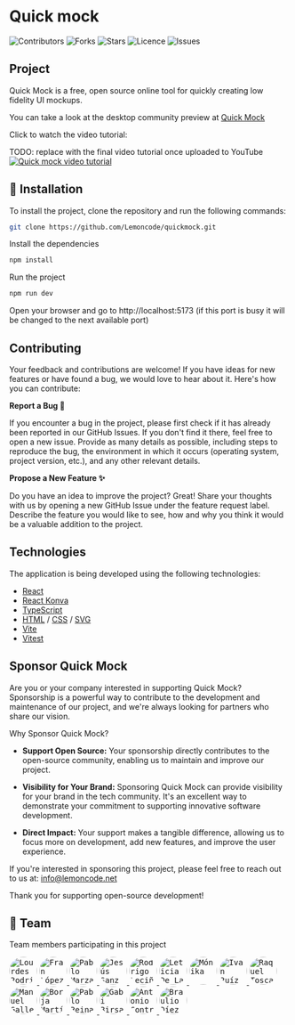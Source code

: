 # Quick mock

![Contributors](https://img.shields.io/github/contributors/Lemoncode/quickmock)
![Forks](https://img.shields.io/github/forks/Lemoncode/quickmock)
![Stars](https://img.shields.io/github/stars/Lemoncode/quickmock)
![Licence](https://img.shields.io/github/license/Lemoncode/quickmock)
![Issues](https://img.shields.io/github/issues/Lemoncode/quickmock)

## Project

Quick Mock is a free, open source online tool for quickly creating low fidelity UI mockups.

You can take a look at the desktop community preview at [Quick Mock](https://www.quickmock.net/)

Click to watch the video tutorial:

TODO: replace with the final video tutorial once uploaded to YouTube
[![Quick mock video tutorial](https://img.youtube.com/vi/87ZZbDZLido/0.jpg)](https://www.youtube.com/watch?v=87ZZbDZLido)

## 🚀 Installation

To install the project, clone the repository and run the following commands:

```sh
git clone https://github.com/Lemoncode/quickmock.git
```

Install the dependencies

```bash
npm install
```

Run the project

```bash
npm run dev
```

Open your browser and go to http://localhost:5173 (if this port is busy it will be changed to the next available port)

## Contributing

Your feedback and contributions are welcome! If you have ideas for new features or have found a bug, we would love to hear about it. Here's how you can contribute:

**Report a Bug 🐛**

If you encounter a bug in the project, please first check if it has already been reported in our GitHub Issues. If you don't find it there, feel free to open a new issue. Provide as many details as possible, including steps to reproduce the bug, the environment in which it occurs (operating system, project version, etc.), and any other relevant details.

**Propose a New Feature ✨**

Do you have an idea to improve the project? Great! Share your thoughts with us by opening a new GitHub Issue under the feature request label. Describe the feature you would like to see, how and why you think it would be a valuable addition to the project.

## Technologies

The application is being developed using the following technologies:

- [React](https://react.dev/)
- [React Konva](https://konvajs.org/)
- [TypeScript](https://www.typescriptlang.org/)
- [HTML](https://developer.mozilla.org/en-US/docs/Web/HTML) / [CSS](https://developer.mozilla.org/en-US/docs/Web/CSS) / [SVG](https://developer.mozilla.org/en-US/docs/Web/SVG)
- [Vite](https://vitejs.dev/)
- [Vitest](https://vitest.dev/)

## Sponsor Quick Mock

Are you or your company interested in supporting Quick Mock? Sponsorship is a powerful way to contribute to the development and maintenance of our project, and we're always looking for partners who share our vision.

Why Sponsor Quick Mock?

- **Support Open Source:** Your sponsorship directly contributes to the open-source community, enabling us to maintain and improve our project.

- **Visibility for Your Brand:** Sponsoring Quick Mock can provide visibility for your brand in the tech community. It's an excellent way to demonstrate your commitment to supporting innovative software development.

- **Direct Impact:** Your support makes a tangible difference, allowing us to focus more on development, add new features, and improve the user experience.

If you're interested in sponsoring this project, please feel free to reach out to us at: info@lemoncode.net

Thank you for supporting open-source development!

## 👥 Team

Team members participating in this project

<p align="left">
  <a href="https://github.com/LourdesRsdp">
    <kbd><img src="https://github.com/LourdesRsdp.png" alt="Lourdes Rodriguez" width="50" height="50" style="border-radius: 50%;"></kbd>
  </a>
  <a href="https://github.com/Franlop7">
    <kbd><img src="https://github.com/Franlop7.png" alt="Fran López" width="50" height="50" style="border-radius: 50%;"></kbd>
  </a>
  <a href="https://github.com/oleojake">
    <kbd><img src="https://github.com/oleojake.png" alt="Pablo Marzal" width="50" height="50" style="border-radius: 50%;"></kbd>
  </a>
  <a href="https://github.com/jsanzdev">
    <kbd><img src="https://github.com/jsanzdev.png" alt="Jesús Sanz" width="50" height="50" style="border-radius: 50%;"></kbd>
  </a>
  <a href="https://github.com/devrodrigolec">
    <kbd><img src="https://github.com/devrodrigolec.png" alt="Rodrigo Leciñana" width="50" height="50" style="border-radius: 50%;"></kbd>
  </a>
  <a href="https://github.com/deletidev">
    <kbd><img src="https://github.com/deletidev.png" alt="Leticia De La Osa" width="50" height="50" style="border-radius: 50%;"></kbd>
  </a>
    <a href="https://github.com/monikMononoke">
    <kbd><img src="https://github.com/monikMononoke.png" alt="Mónika" width="50" height="50" style="border-radius: 50%;"></kbd>
  </a>
  </a>
    <a href="https://github.com/Ivanruii">
    <kbd><img src="https://github.com/Ivanruii.png" alt="Ivan Ruíz" width="50" height="50" style="border-radius: 50%;"></kbd>
  </a>
  </a>
    <a href="https://github.com/raquetelio">
    <kbd><img src="https://github.com/raquetelio.png" alt="Raquel Toscano" width="50" height="50" style="border-radius: 50%;"></kbd>
  </a>
  </a>
    <a href="https://github.com/manugallegob">
    <kbd><img src="https://github.com/manugallegob.png" alt="Manuel Gallego" width="50" height="50" style="border-radius: 50%;"></kbd>
  </a>
  <a href="https://github.com/Bomasen">
    <kbd><img src="https://github.com/Bomasen.png" alt="Borja Martínez Sendra" width="50" height="50" style="border-radius: 50%;"></kbd>
  </a>
  <a href="https://github.com/Pableras90">
    <kbd><img src="https://github.com/Pableras90.png" alt="Pablo Reinaldo" width="50" height="50" style="border-radius: 50%;"></kbd>
  </a>
  <a href="https://github.com/IonutGabi">
    <kbd><img src="https://github.com/IonutGabi.png" alt="Gabi Birsan" width="50" height="50" style="border-radius: 50%;"></kbd>
  </a>  
  <a href="https://github.com/antonio06">
    <kbd><img src="https://github.com/antonio06.png" alt="Antonio Contreras" width="50" height="50" style="border-radius: 50%;"></kbd>
  </a>  
  <a href="https://github.com/brauliodiez">
    <kbd><img src="https://github.com/brauliodiez.png" alt="Braulio Díez" width="50" height="50" style="border-radius: 50%;"></kbd>
  </a>
</p>
